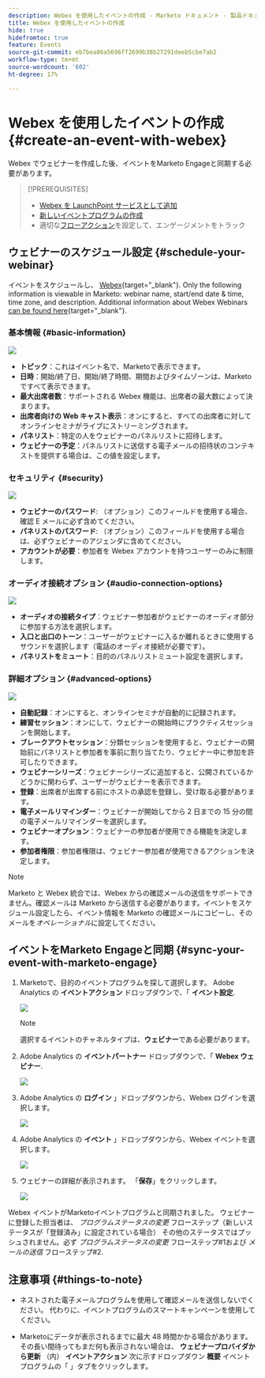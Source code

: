 ```yaml
---
description: Webex を使用したイベントの作成 - Marketo ドキュメント - 製品ドキュメント
title: Webex を使用したイベントの作成
hide: true
hidefromtoc: true
feature: Events
source-git-commit: eb7bea86a5696ff2699b38b27291deeb5cbe7ab2
workflow-type: tm+mt
source-wordcount: '602'
ht-degree: 17%

---
```


# Webex を使用したイベントの作成 {#create-an-event-with-webex}

Webex でウェビナーを作成した後、イベントをMarketo Engageと同期する必要があります。

>[!PREREQUISITES]
>
>* [Webex を LaunchPoint サービスとして追加](/help/marketo/product-docs/administration/additional-integrations/add-webex-as-a-launchpoint-service.md)
>* [新しいイベントプログラムの作成](/help/marketo/product-docs/demand-generation/events/understanding-events/create-a-new-event-program.md)
>* 適切な[フローアクション](/help/marketo/product-docs/core-marketo-concepts/smart-campaigns/flow-actions/add-a-flow-step-to-a-smart-campaign.md)を設定して、エンゲージメントをトラック

## ウェビナーのスケジュール設定 {#schedule-your-webinar}

イベントをスケジュールし、 [Webex](https://www.webex.com/){target="_blank"}. Only the following information is viewable in Marketo: webinar name, start/end date & time, time zone, and description. Additional information about Webex Webinars [can be found here](https://help.webex.com/en-us/landing/ld-7srxjs-WebexWebinars/Webex-Webinars){target="_blank"}.

### 基本情報 {#basic-information}

![](assets/create-an-event-with-webex-1.png)

* **トピック**：これはイベント名で、Marketoで表示できます。
* **日時**：開始/終了日、開始/終了時間、期間およびタイムゾーンは、Marketoですべて表示できます。
* **最大出席者数**：サポートされる Webex 機能は、出席者の最大数によって決まります。
* **出席者向けの Web キャスト表示**：オンにすると、すべての出席者に対してオンラインセミナがライブにストリーミングされます。
* **パネリスト**：特定の人をウェビナーのパネルリストに招待します。
* **ウェビナーの予定**：パネルリストに送信する電子メールの招待状のコンテキストを提供する場合は、この値を設定します。

### セキュリティ {#security}

![](assets/create-an-event-with-webex-2.png)

* **ウェビナーのパスワード**: （オプション）このフィールドを使用する場合、確認 E メールに必ず含めてください。
* **パネリストのパスワード**: （オプション）このフィールドを使用する場合は、必ずウェビナーのアジェンダに含めてください。
* **アカウントが必要**：参加者を Webex アカウントを持つユーザーのみに制限します。

### オーディオ接続オプション {#audio-connection-options}

![](assets/create-an-event-with-webex-3.png)

* **オーディオの接続タイプ**：ウェビナー参加者がウェビナーのオーディオ部分に参加する方法を選択します。
* **入口と出口のトーン**：ユーザーがウェビナーに入るか離れるときに使用するサウンドを選択します（電話のオーディオ接続が必要です）。
* **パネリストをミュート**：目的のパネルリストミュート設定を選択します。

### 詳細オプション {#advanced-options}

![](assets/create-an-event-with-webex-4.png)

* **自動記録**：オンにすると、オンラインセミナが自動的に記録されます。
* **練習セッション**：オンにして、ウェビナーの開始時にプラクティスセッションを開始します。
* **ブレークアウトセッション**：分類セッションを使用すると、ウェビナーの開始前にパネリストと参加者を事前に割り当てたり、ウェビナー中に参加を許可したりできます。
* **ウェビナーシリーズ**：ウェビナーシリーズに追加すると、公開されているかどうかに関わらず、ユーザーがウェビナーを表示できます。
* **登録**：出席者が出席する前にホストの承認を登録し、受け取る必要があります。
* **電子メールリマインダー**：ウェビナーが開始してから 2 日までの 15 分の間の電子メールリマインダーを選択します。
* **ウェビナーオプション**：ウェビナーの参加者が使用できる機能を決定します。
* **参加者権限**：参加者権限は、ウェビナー参加者が使用できるアクションを決定します。

>[!NOTE]
>
>Marketo と Webex 統合では、Webex からの確認メールの送信をサポートできません。確認メールは Marketo から送信する必要があります。イベントをスケジュール設定したら、イベント情報を Marketo の確認メールにコピーし、そのメールを&#x200B;_オペレーショナル_&#x200B;に設定してください。

## イベントをMarketo Engageと同期 {#sync-your-event-with-marketo-engage}

1. Marketoで、目的のイベントプログラムを探して選択します。 Adobe Analytics の **イベントアクション** ドロップダウンで、「 **イベント設定**.

   ![](assets/create-an-event-with-webex-5.png)

   >[!NOTE]
   >
   >選択するイベントのチャネルタイプは、**ウェビナー**&#x200B;である必要があります。

1. Adobe Analytics の **イベントパートナー** ドロップダウンで、「 **Webex ウェビナー**.

   ![](assets/create-an-event-with-webex-6.png)

1. Adobe Analytics の **ログイン** 」ドロップダウンから、Webex ログインを選択します。

   ![](assets/create-an-event-with-webex-7.png)

1. Adobe Analytics の **イベント** 」ドロップダウンから、Webex イベントを選択します。

   ![](assets/create-an-event-with-webex-8.png)

1. ウェビナーの詳細が表示されます。 「**保存**」をクリックします。

   ![](assets/create-an-event-with-webex-9.png)

Webex イベントがMarketoイベントプログラムと同期されました。 ウェビナーに登録した担当者は、 _プログラムステータスの変更_ フローステップ（新しいステータスが「登録済み」に設定されている場合） その他のステータスではプッシュされません。必ず _プログラムステータスの変更_ フローステップ#1および _メールの送信_ フローステップ#2.

## 注意事項 {#things-to-note}

* ネストされた電子メールプログラムを使用して確認メールを送信しないでください。 代わりに、イベントプログラムのスマートキャンペーンを使用してください。

* Marketoにデータが表示されるまでに最大 48 時間かかる場合があります。 その長い間待ってもまだ何も表示されない場合は、 **ウェビナープロバイダから更新** （内） **イベントアクション** 次に示すドロップダウン **概要** イベントプログラムの「 」タブをクリックします。
